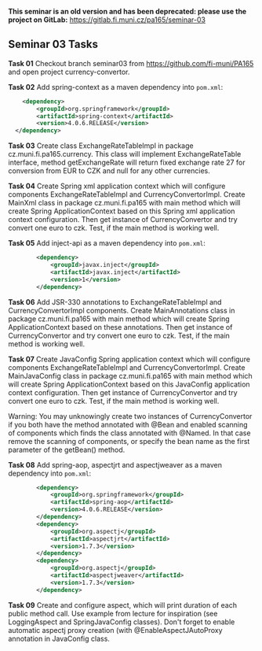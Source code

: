 **This seminar is an old version and has been deprecated: please use the project on GitLab:** https://gitlab.fi.muni.cz/pa165/seminar-03

## Seminar 03 Tasks
**Task 01** Checkout branch seminar03 from https://github.com/fi-muni/PA165 and
open project currency-convertor. 

**Task 02** Add spring-context as a maven dependency into `pom.xml`:
```xml
    <dependency>
        <groupId>org.springframework</groupId>
        <artifactId>spring-context</artifactId>
        <version>4.0.6.RELEASE</version>
  </dependency> 
```

**Task 03** Create class ExchangeRateTableImpl in package cz.muni.fi.pa165.currency.
This class will implement ExchangeRateTable interface, method getExchangeRate
will return fixed exchange rate 27 for conversion from EUR to CZK and null for
any other currencies.

**Task 04** Create Spring xml application context which will configure
components ExchangeRateTableImpl and CurrencyConvertorImpl. Create MainXml class
in package cz.muni.fi.pa165 with main method which will create Spring
ApplicationContext based on this Spring xml application context configuration.
Then get instance of CurrencyConvertor and try convert one euro to czk. Test, if
the main method is working well.

**Task 05** Add inject-api as a maven dependency into `pom.xml`:
```xml
        <dependency>
            <groupId>javax.inject</groupId>
            <artifactId>javax.inject</artifactId>
            <version>1</version>
        </dependency>
```

**Task 06** Add JSR-330 annotations to ExchangeRateTableImpl and
CurrencyConvertorImpl components. Create MainAnnotations class
in package cz.muni.fi.pa165 with main method which will create Spring
ApplicationContext based on these annotations.
Then get instance of CurrencyConvertor and try convert one euro to czk. Test, if
the main method is working well.

**Task 07** Create JavaConfig Spring application context which will configure
components ExchangeRateTableImpl and CurrencyConvertorImpl. Create MainJavaConfig
class in package cz.muni.fi.pa165 with main method which will create Spring
ApplicationContext based on this JavaConfig application context configuration.
Then get instance of CurrencyConvertor and try convert one euro to czk. Test, if
the main method is working well.

Warning: You may unknowingly create two instances of CurrencyConvertor if you
both have the method annotated with @Bean and enabled scanning of components which finds the class annotated with @Named. In that case remove the scanning of
components, or specify the bean name as the first parameter of the getBean() method.

**Task 08** Add spring-aop, aspectjrt and aspectjweaver as a maven dependency
into `pom.xml`:
```xml
        <dependency>
            <groupId>org.springframework</groupId>
            <artifactId>spring-aop</artifactId>
            <version>4.0.6.RELEASE</version>
        </dependency>
        <dependency>
            <groupId>org.aspectj</groupId>
            <artifactId>aspectjrt</artifactId>
            <version>1.7.3</version>
        </dependency>
        <dependency>
            <groupId>org.aspectj</groupId>
            <artifactId>aspectjweaver</artifactId>
            <version>1.7.3</version>
        </dependency>
```

**Task 09** Create and configure aspect, which will print duration of each
public method call. Use example from lecture for inspiration (see LoggingAspect 
and SpringJavaConfig classes). Don't forget to enable automatic aspectj proxy
creation (with @EnableAspectJAutoProxy annotation in JavaConfig class.
